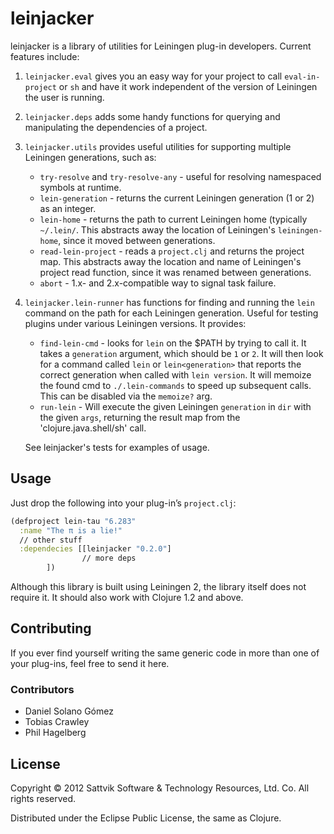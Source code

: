 # leinjacker

leinjacker is a library of utilities for Leiningen plug-in developers.  Current features include:

1. `leinjacker.eval` gives you an easy way for your project to call `eval-in-project` or `sh` 
   and have it work independent of the version of Leiningen the user is running.

2. `leinjacker.deps` adds some handy functions for querying and manipulating the dependencies 
   of a project.

3. `leinjacker.utils` provides useful utilities for supporting multiple Leiningen generations,
   such as:
   
    * `try-resolve` and `try-resolve-any` - useful for resolving namespaced symbols at
       runtime.
    * `lein-generation` - returns the current Leiningen generation (1 or 2) as an integer.
    * `lein-home` - returns the path to current Leiningen home (typically `~/.lein/`. This
      abstracts away the location of Leiningen's `leiningen-home`, since it moved between
      generations.
    * `read-lein-project` - reads a `project.clj` and returns the project map. This
      abstracts away the location and name of Leiningen's project read function, 
      since it was renamed between generations.
    * `abort` - 1.x- and 2.x-compatible way to signal task failure.

4. `leinjacker.lein-runner` has functions for finding and running the `lein` command on the
   path for each Leiningen generation. Useful for testing plugins under various Leiningen
   versions. It provides:
   
    * `find-lein-cmd` - looks for `lein` on the $PATH by trying to call it. It takes a 
      `generation` argument, which should be `1` or `2`. It will then look for a command
      called `lein` or `lein<generation>` that reports the correct generation when called
      with `lein version`. It will memoize the found cmd to `./.lein-commands` to speed
      up subsequent calls. This can be disabled via the `memoize?` arg.
    * `run-lein` - Will execute the given Leiningen `generation` in `dir` with the given 
      `args`, returning the result map from the 'clojure.java.shell/sh' call.
   
   See leinjacker's tests for examples of usage.
   
## Usage

Just drop the following into your plug-in’s `project.clj`:

````clojure
(defproject lein-tau "6.283"
  :name "The π is a lie!"
  // other stuff
  :dependecies [[leinjacker "0.2.0"]
                // more deps
		])
````

Although this library is built using Leiningen 2, the library itself does not require it.  It should also work with Clojure 1.2 and above.

## Contributing

If you ever find yourself writing the same generic code in more than one of your plug-ins, feel free to send it here. 

### Contributors

* Daniel Solano Gómez
* Tobias Crawley
* Phil Hagelberg

## License

Copyright © 2012 Sattvik Software & Technology Resources, Ltd. Co.
All rights reserved.

Distributed under the Eclipse Public License, the same as Clojure.
